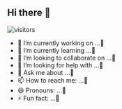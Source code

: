 ## Hi there 👋
![visitors](https://visitor-badge.glitch.me/badge?page_id=xzh2024.xzh2024)
<!--
**XZH2024/XZH2024** is a ✨ _special_ ✨ repository because its `README.md` (this file) appears on your GitHub profile.

Here are some ideas to get you started:
-->

- 🔭 I’m currently working on ...🤔
- 🌱 I’m currently learning ...🤔
- 👯 I’m looking to collaborate on ...🤔
- 🤔 I’m looking for help with ...🤔
- 💬 Ask me about ...🤔
- 📫 How to reach me: ...🤔
- 😄 Pronouns: ...🤔
- ⚡ Fun fact: ...🤔

